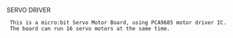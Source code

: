SERVO DRIVER 
 
 
     This is a micro:bit Servo Motor Board, using PCA9685 motor driver IC.
     The board can run 16 servo motors at the same time.
